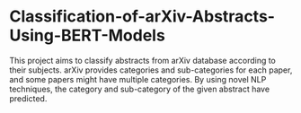 # Classification-of-arXiv-Abstracts-Using-BERT-Models
This project aims to classify abstracts from arXiv database according to their subjects. arXiv provides categories and sub-categories for each paper, and some papers might have multiple categories. By using novel NLP techniques, the category and sub-category of the given abstract have predicted.

